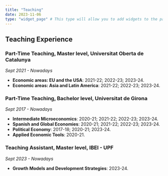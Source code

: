 ```yaml
---
title: "Teaching"
date: 2023-11-06
type: "widget_page" # This type will allow you to add widgets to the page
---
```


## Teaching Experience

### Part-Time Teaching, Master level, Universitat Oberta de Catalunya
*Sept 2021 - Nowadays*

- **Economic areas: EU and the USA**: 2021-22; 2022-23; 2023-24.
- **Economic areas: Asia and Latin America**: 2021-22; 2022-23; 2023-24.

### Part-Time Teaching, Bachelor level, Universitat de Girona
*Sept 2017 - Nowadays*

- **Intermediate Microeconomics**: 2020-21; 2021-22; 2022-23; 2023-24.
- **Spanish and Global Economies**: 2020-21; 2021-22; 2022-23; 2023-24.
- **Political Economy**: 2017-18; 2020-21; 2023-24.
- **Applied Economic Tools**: 2020-21.

### Teaching Assistant, Master level, IBEI - UPF
*Sept 2023 - Nowadays*

- **Growth Models and Development Strategies**: 2023-24.